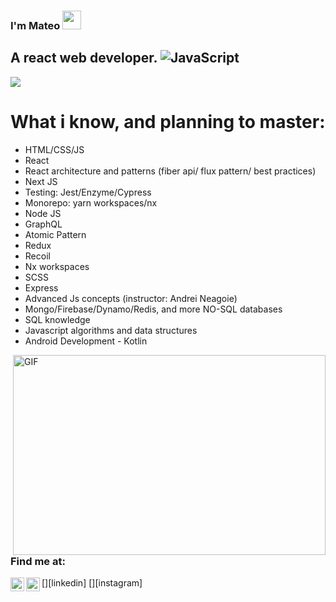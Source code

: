 ### I'm Mateo <img src="https://raw.githubusercontent.com/aemmadi/aemmadi/master/wave.gif" width="30px">

## A react web developer. ![JavaScript](https://img.shields.io/badge/-JavaScript-black?style=flat-square&logo=javascript)

<img src='https://www.codewars.com/users/911mateo911/badges/large' />

# What i know, and planning to master:

- HTML/CSS/JS
- React
- React architecture and patterns (fiber api/ flux pattern/ best practices)
- Next JS
- Testing: Jest/Enzyme/Cypress
- Monorepo: yarn workspaces/nx
- Node JS
- GraphQL
- Atomic Pattern
- Redux
- Recoil
- Nx workspaces
- SCSS
- Express
- Advanced Js concepts (instructor: Andrei Neagoie)
- Mongo/Firebase/Dynamo/Redis, and more NO-SQL databases
- SQL knowledge
- Javascript algorithms and data structures
- Android Development - Kotlin

<img align="right" alt="GIF" src="https://github.com/abhisheknaiidu/abhisheknaiidu/blob/master/code.gif?raw=true" width="500" height="320" />

<br />

<p style='margin: 10px' ></p>

### Find me at:

[<img align="left" alt="codeSTACKr | LinkedIn" width="22px" src="https://cdn.jsdelivr.net/npm/simple-icons@v3/icons/linkedin.svg" />][linkedin]
[<img align="left" alt="codeSTACKr | Instagram" width="22px" src="https://cdn.jsdelivr.net/npm/simple-icons@v3/icons/instagram.svg" />][instagram]
